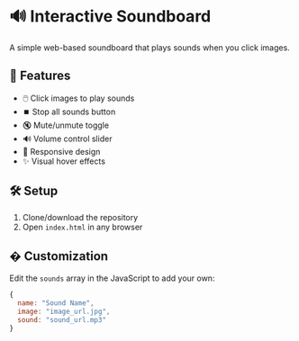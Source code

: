 # 🔊 Interactive Soundboard

A simple web-based soundboard that plays sounds when you click images.

## 🚀 Features
- 🖱️ Click images to play sounds
- ⏹️ Stop all sounds button
- 🔇 Mute/unmute toggle
- 🔊 Volume control slider
- 📱 Responsive design
- ✨ Visual hover effects

## 🛠️ Setup
1. Clone/download the repository
2. Open `index.html` in any browser

## � Customization
Edit the `sounds` array in the JavaScript to add your own:

```js
{
  name: "Sound Name",
  image: "image_url.jpg",
  sound: "sound_url.mp3"
}
